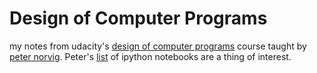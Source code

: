 # Design of Computer Programs #

my notes from udacity's [design of computer programs](https://www.udacity.com/course/design-of-computer-programs--cs212) course taught by [peter norvig](http://norvig.com/). Peter's [list](http://norvig.com/ipython/README.html) of ipython notebooks are a thing of interest.  


